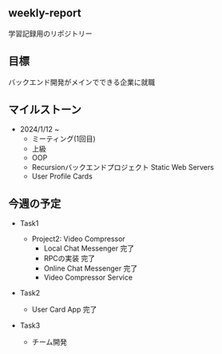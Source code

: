 ## weekly-report
学習記録用のリポジトリー

## 目標
バックエンド開発がメインでできる企業に就職

## マイルストーン
- 2024/1/12 ~
    - ミーティング(1回目)
    - 上級
    - OOP
    - Recursionバックエンドプロジェクト Static Web Servers
    - User Profile Cards

## 今週の予定
- Task1
    - Project2: Video Compressor
        - Local Chat Messenger 完了
        - RPCの実装 完了
        - Online Chat Messenger 完了
        - Video Compressor Service 

- Task2
    - User Card App 完了

- Task3
    - チーム開発